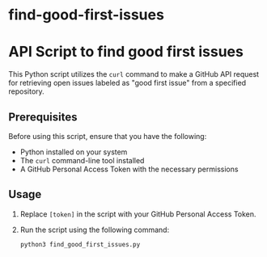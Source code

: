 # find-good-first-issues

# API Script to find good first issues

This Python script utilizes the `curl` command to make a GitHub API request for retrieving open issues labeled as "good first issue" from a specified repository.

## Prerequisites

Before using this script, ensure that you have the following:

- Python installed on your system
- The `curl` command-line tool installed
- A GitHub Personal Access Token with the necessary permissions

## Usage

1. Replace `[token]` in the script with your GitHub Personal Access Token.
2. Run the script using the following command:

   ```bash
   python3 find_good_first_issues.py
